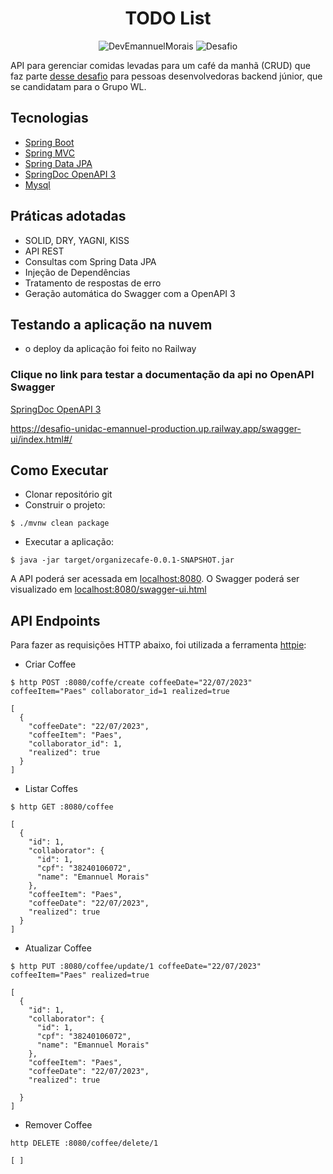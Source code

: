 <h1 align="center">
  TODO List
</h1>

<p align="center">
 <img src="https://img.shields.io/static/v1?label=GitHub&message=@DevEmannuelMorais&color=blue&labelColor=000000" alt="DevEmannuelMorais" />
 <img src="https://img.shields.io/static/v1?label=Tipo&message=Desafio&color=blue&labelColor=000000" alt="Desafio" />
</p>

API para gerenciar comidas levadas para um café da manhã (CRUD) que faz parte [desse desafio](https://github.com/unidac-grupo-wl/desafio-unidac-grupo-wl) para pessoas desenvolvedoras backend júnior, que se candidatam para o Grupo WL.


## Tecnologias

- [Spring Boot](https://spring.io/projects/spring-boot)
- [Spring MVC](https://docs.spring.io/spring-framework/reference/web/webmvc.html)
- [Spring Data JPA](https://spring.io/projects/spring-data-jpa)
- [SpringDoc OpenAPI 3](https://springdoc.org/v2/#spring-webflux-support)
- [Mysql](https://dev.mysql.com/downloads/)

## Práticas adotadas

- SOLID, DRY, YAGNI, KISS
- API REST
- Consultas com Spring Data JPA
- Injeção de Dependências
- Tratamento de respostas de erro
- Geração automática do Swagger com a OpenAPI 3

## Testando a aplicação na nuvem

- o deploy da aplicação foi feito no Railway


### Clique no link para testar a documentação da api no OpenAPI Swagger
[SpringDoc OpenAPI 3](https://desafio-unidac-emannuel-production.up.railway.app/swagger-ui/index.html#/)

https://desafio-unidac-emannuel-production.up.railway.app/swagger-ui/index.html#/


## Como Executar

- Clonar repositório git
- Construir o projeto:
```
$ ./mvnw clean package
```
- Executar a aplicação:
```
$ java -jar target/organizecafe-0.0.1-SNAPSHOT.jar
```

A API poderá ser acessada em [localhost:8080](http://localhost:8080).
O Swagger poderá ser visualizado em [localhost:8080/swagger-ui.html](http://localhost:8080/swagger-ui.html)

## API Endpoints

Para fazer as requisições HTTP abaixo, foi utilizada a ferramenta [httpie](https://httpie.io):

- Criar Coffee
```
$ http POST :8080/coffe/create coffeeDate="22/07/2023" coffeeItem="Paes" collaborator_id=1 realized=true

[
  {
    "coffeeDate": "22/07/2023",
    "coffeeItem": "Paes",
    "collaborator_id": 1,
    "realized": true
  }
]
```

- Listar Coffes
```
$ http GET :8080/coffee

[
  {
    "id": 1,
    "collaborator": {
      "id": 1,
      "cpf": "38240106072",
      "name": "Emannuel Morais"
    },
    "coffeeItem": "Paes",
    "coffeeDate": "22/07/2023",
    "realized": true
  }
]
```

- Atualizar Coffee
```
$ http PUT :8080/coffee/update/1 coffeeDate="22/07/2023" coffeeItem="Paes" realized=true

[
  {
    "id": 1,
    "collaborator": {
      "id": 1,
      "cpf": "38240106072",
      "name": "Emannuel Morais"
    },
    "coffeeItem": "Paes",
    "coffeeDate": "22/07/2023",
    "realized": true

  }
]
```

- Remover Coffee
```
http DELETE :8080/coffee/delete/1

[ ]
```